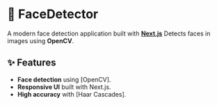 # 🚀 FaceDetector

A modern face detection application built with **[Next.js](https://nextjs.org/)** Detects faces in images using **OpenCV**.


## ✨ Features

- **Face detection** using [OpenCV].
- **Responsive UI** built with Next.js.
- **High accuracy** with [Haar Cascades].

